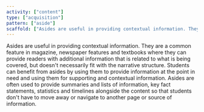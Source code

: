```yaml
---
activity: ["content"]
type: ["acquisition"]
pattern: ["aside"]
scaffold: ["Asides are useful in providing contextual information. They are a common feature in magazine, newspaper features and textbooks where they can provide readers with additional information that is related to what is being covered, but doesn't necessarily fit with the narrative structure. Students can benefit from asides by using them to provide information at the point in need and using them for supporting and contextual information. Asides are often used to provide summaries and lists of information, key fact statements, statistics and timelines alongside the content so that students don't have to move away or navigate to another page or source of information. "]
---
```


Asides are useful in providing contextual information. They are a common feature in magazine, newspaper features and textbooks where they can provide readers with additional information that is related to what is being covered, but doesn't necessarily fit with the narrative structure. Students can benefit from asides by using them to provide information at the point in need and using them for supporting and contextual information. Asides are often used to provide summaries and lists of information, key fact statements, statistics and timelines alongside the content so that students don't have to move away or navigate to another page or source of information.
